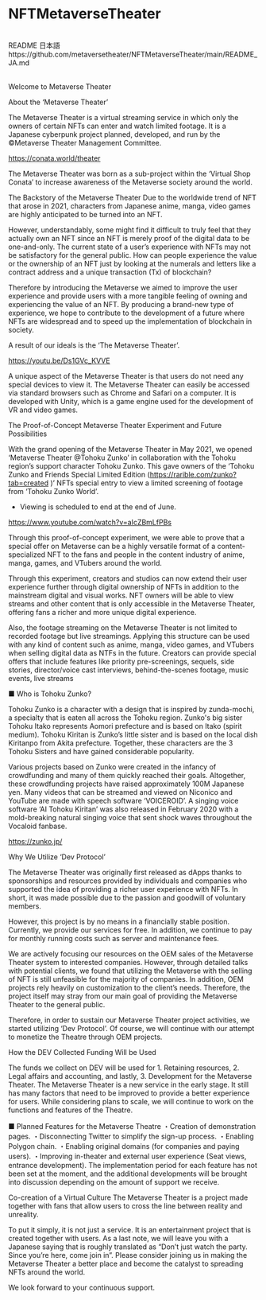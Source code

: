 # NFTMetaverseTheater

<br/>
README 日本語 <br/>
https://github.com/metaversetheater/NFTMetaverseTheater/main/README_JA.md <br/>
<br/>


Welcome to Metaverse Theater

About the ‘Metaverse Theater’

The Metaverse Theater is a virtual streaming service in which only the owners of certain NFTs can enter and watch limited footage. It is a Japanese cyberpunk project planned, developed, and run by the ©Metaverse Theater Management Committee.

https://conata.world/theater


The Metaverse Theater was born as a sub-project within the ‘Virtual Shop Conata’ to increase awareness of the Metaverse society around the world.

The Backstory of the Metaverse Theater
Due to the worldwide trend of NFT that arose in 2021, characters from Japanese anime, manga, video games are highly anticipated to be turned into an NFT.

However, understandably, some might find it difficult to truly feel that they actually own an NFT since an NFT is merely proof of the digital data to be one-and-only. The current state of a user’s experience with NFTs may not be satisfactory for the general public. How can people experience the value or the ownership of an NFT just by looking at the numerals and letters like a contract address and a unique transaction (Tx) of blockchain?

Therefore by introducing the Metaverse we aimed to improve the user experience and provide users with a more tangible feeling of owning and experiencing the value of an NFT. By producing a brand-new type of experience, we hope to contribute to the development of a future where NFTs are widespread and to speed up the implementation of blockchain in society.

A result of our ideals is the ‘The Metaverse Theater’.

https://youtu.be/Ds1GVc_KVVE

A unique aspect of the Metaverse Theater is that users do not need any special devices to view it. The Metaverse Theater can easily be accessed via standard browsers such as Chrome and Safari on a computer. It is developed with Unity, which is a game engine used for the development of VR and video games.

The Proof-of-Concept Metaverse Theater Experiment and Future Possibilities

With the grand opening of the Metaverse Theater in May 2021, we opened ‘Metaverse Theater @Tohoku Zunko’ in collaboration with the Tohoku region’s support character Tohoku Zunko. This gave owners of the ‘Tohoku Zunko and Friends Special Limited Edition (https://rarible.com/zunko?tab=created )’ NFTs special entry to view a limited screening of footage from ‘Tohoku Zunko World’.

* Viewing is scheduled to end at the end of June.

https://www.youtube.com/watch?v=aIcZBmLfPBs

Through this proof-of-concept experiment, we were able to prove that a special offer on Metaverse can be a highly versatile format of a content-specialized NFT to the fans and people in the content industry of anime, manga, games, and VTubers around the world.

Through this experiment, creators and studios can now extend their user experience further through digital ownership of NFTs in addition to the mainstream digital and visual works. NFT owners will be able to view streams and other content that is only accessible in the Metaverse Theater, offering fans a richer and more unique digital experience.

Also, the footage streaming on the Metaverse Theater is not limited to recorded footage but live streamings. Applying this structure can be used with any kind of content such as anime, manga, video games, and VTubers when selling digital data as NTFs in the future. Creators can provide special offers that include features like priority pre-screenings, sequels, side stories, director/voice cast interviews, behind-the-scenes footage, music events, live streams

■ Who is Tohoku Zunko?

Tohoku Zunko is a character with a design that is inspired by zunda-mochi, a specialty that is eaten all across the Tohoku region. Zunko's big sister Tohoku Itako represents Aomori prefecture and is based on Itako (spirit medium). Tohoku Kiritan is Zunko’s little sister and is based on the local dish Kiritanpo from Akita prefecture. Together, these characters are the 3 Tohoku Sisters and have gained considerable popularity.

Various projects based on Zunko were created in the infancy of crowdfunding and many of them quickly reached their goals. Altogether, these crowdfunding projects have raised approximately 100M Japanese yen. Many videos that can be streamed and viewed on Niconico and YouTube are made with speech software ‘VOICEROID’. A singing voice software ‘AI Tohoku Kiritan’ was also released in February 2020 with a mold-breaking natural singing voice that sent shock waves throughout the Vocaloid fanbase.

https://zunko.jp/ 

Why We Utilize ‘Dev Protocol’

The Metaverse Theater was originally first released as dApps thanks to sponsorships and resources provided by individuals and companies who supported the idea of providing a richer user experience with NFTs. In short, it was made possible due to the passion and goodwill of voluntary members.

However, this project is by no means in a financially stable position. Currently, we provide our services for free. In addition, we continue to pay for monthly running costs such as server and maintenance fees.

We are actively focusing our resources on the OEM sales of the Metaverse Theater system to interested companies. However, through detailed talks with potential clients, we found that utilizing the Metaverse with the selling of NFT is still unfeasible for the majority of companies.
In addition, OEM projects rely heavily on customization to the client’s needs. Therefore, the project itself may stray from our main goal of providing the Metaverse Theater to the general public.

Therefore, in order to sustain our Metaverse Theater project activities, we started utilizing ‘Dev Protocol’. Of course, we will continue with our attempt to monetize the Theatre through OEM projects.

How the DEV Collected Funding Will be Used

The funds we collect on DEV will be used for 1. Retaining resources, 2. Legal affairs and accounting, and lastly, 3. Development for the Metaverse Theater. The Metaverse Theater is a new service in the early stage. It still has many factors that need to be improved to provide a better experience for users. While considering plans to scale, we will continue to work on the functions and features of the Theatre.

■ Planned Features for the Metaverse Theatre
・Creation of demonstration pages.
・Disconnecting Twitter to simplify the sign-up process.
・Enabling Polygon chain.
・Enabling original domains (for companies and paying users).
・Improving in-theater and external user experience (Seat views, entrance development).
The implementation period for each feature has not been set at the moment, and the additional developments will be brought into discussion depending on the amount of support we receive.

Co-creation of a Virtual Culture
The Metaverse Theater is a project made together with fans that allow users to cross the line between reality and unreality.

To put it simply, it is not just a service. It is an entertainment project that is created together with users. As a last note, we will leave you with a Japanese saying that is roughly translated as “Don’t just watch the party. Since you’re here, come join in”. Please consider joining us in making the Metaverse Theater a better place and become the catalyst to spreading NFTs around the world.

We look forward to your continuous support.
